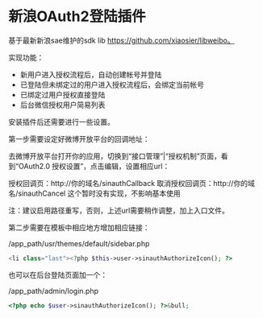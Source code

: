 # 新浪OAuth2登陆插件

基于最新新浪sae维护的sdk lib https://github.com/xiaosier/libweibo。

实现功能：
  * 新用户进入授权流程后，自动创建帐号并登陆
  * 已登陆但未绑定过的用户进入授权流程后，会绑定当前帐号
  * 已绑定过用户授权直接登陆
  * 后台微信授权用户简易列表

安装插件后还需要进行一些设置。

第一步需要设定好微博开放平台的回调地址：

去微博开放平台打开你的应用，切换到“接口管理”|“授权机制”页面，看到“OAuth2.0 授权设置”，点击编辑，设置相应url：

授权回调页：http://你的域名/sinauthCallback
取消授权回调页：http://你的域名/sinauthCancel  这个暂时没有实现，不影响基本使用

注：建议启用路径重写，否则，上述url需要稍作调整，加上入口文件。


第二步需要在模板中相应地方增加相应链接：

/app_path/usr/themes/default/sidebar.php

```php
<li class="last"><?php $this->user->sinauthAuthorizeIcon(); ?>
```
也可以在后台登陆页面加一个：

/app_path/admin/login.php

```php
<?php echo $user->sinauthAuthorizeIcon(); ?>&bull;
```
